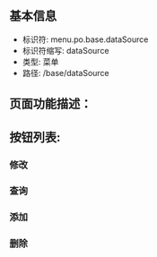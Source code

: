 
## 基本信息

- 标识符: menu.po.base.dataSource
- 标识符缩写: dataSource
- 类型: 菜单
- 路径: /base/dataSource

## 页面功能描述：





## 按钮列表:


### 修改



### 查询



### 添加



### 删除


